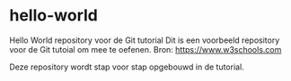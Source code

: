 # hello-world
Hello World repository voor de Git tutorial
Dit is een voorbeeld repository voor de Git tutoial om mee te oefenen. Bron: https://www.w3schools.com

Deze repository wordt stap voor stap opgebouwd in de tutorial.